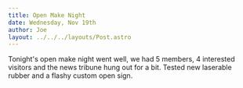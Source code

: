 ```yaml
---
title: Open Make Night
date: Wednesday, Nov 19th
author: Joe
layout: ../../../layouts/Post.astro
---
```


Tonight's open make night went well, we had 5 members, 4 interested visitors and the news tribune hung out for a bit.  Tested new laserable rubber and a flashy custom open sign.
